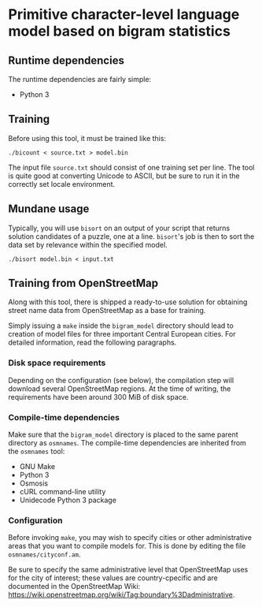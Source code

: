 # Primitive character-level language model based on bigram statistics

## Runtime dependencies

The runtime dependencies are fairly simple:

 * Python 3

## Training

Before using this tool, it must be trained like this:

    ./bicount < source.txt > model.bin

The input file `source.txt` should consist of one training set per line.
The tool is quite good at converting Unicode to ASCII, but be sure to run
it in the correctly set locale environment.

## Mundane usage

Typically, you will use `bisort` on an output of your script that returns
solution candidates of a puzzle, one at a line. `bisort`'s job is then to sort
the data set by relevance within the specified model.

    ./bisort model.bin < input.txt

## Training from OpenStreetMap

Along with this tool, there is shipped a ready-to-use solution for obtaining
street name data from OpenStreetMap as a base for training.

Simply issuing a `make` inside the `bigram_model` directory should lead to
creation of model files for three important Central European cities.
For detailed information, read the following paragraphs.

### Disk space requirements

Depending on the configuration (see below), the compilation step will download
several OpenStreetMap regions. At the time of writing, the requirements have
been around 300 MiB of disk space.

### Compile-time dependencies

Make sure that the `bigram_model` directory is placed to the same parent
directory as `osmnames`. The compile-time dependencies are inherited from
the `osmnames` tool:

 * GNU Make
 * Python 3
 * Osmosis
 * cURL command-line utility
 * Unidecode Python 3 package

### Configuration

Before invoking `make`, you may wish to specify cities or other administrative
areas that you want to compile models for. This is done by editing the file
`osmnames/cityconf.am`.

Be sure to specify the same administrative level that OpenStreetMap uses for
the city of interest; these values are country-cpecific and are documented
in the OpenStreetMap Wiki:
<https://wiki.openstreetmap.org/wiki/Tag:boundary%3Dadministrative>.
